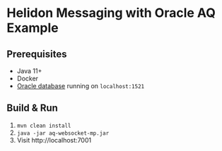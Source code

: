 # Helidon Messaging with Oracle AQ Example

## Prerequisites
* Java 11+ 
* Docker
* [Oracle database](../README.md) running on `localhost:1521`

## Build & Run
1. `mvn clean install`
2. `java -jar aq-websocket-mp.jar`
3. Visit http://localhost:7001

